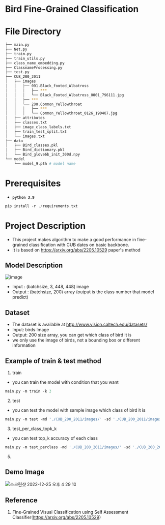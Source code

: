 
# Bird Fine-Grained Classification

# File Directory
```bash
├── main.py
├── Net.py
├── train.py
├── train_utils.py
├── class_name_embedding.py
├── ClassnameProcessing.py
├── test.py
├── CUB_200_2011
│   ├── images
│   │   ├── 001.Black_footed_Albatross
│   │   │   ├── ***
│   │   │   └── Black_Footed_Albatross_0001_796111.jpg
│   │   ├── ***
│   │   └── 200.Common_Yellowthroat
│   │   │   ├── ***
│   │   │   └── Common_Yellowthroat_0126_190407.jpg
│   ├── attributes
│   ├── classes.txt   
│   ├── image_class_labels.txt
│   ├── train_test_split.txt
│   └── images.txt
├── data
│   ├── Bird_classes.pkl
│   ├── Bird_dictionary.pkl
│   └── Bird_glove6b_init_300d.npy
└── model
    └── model_9.pth # model name
``` 

# Prerequisites
- **`python 3.9`**
```python
pip install -r ./requirements.txt
```


# Project Description
- This project makes algorithm to make a good performance in fine-grained classification with CUB dates on basic backbone.
- It is based on https://arxiv.org/abs/2205.10529 paper's method

## Model Description
![image](https://user-images.githubusercontent.com/70640776/209456611-9efe5196-1f7a-452a-92e8-1215be9079d1.png)

- Input : (batchsize, 3, 448, 448) image 
- Output : (batchsize, 200) array
(output is the class number that model predict)


## Dataset
- The dataset is available at http://www.vision.caltech.edu/datasets/
- Input: birds Image
- Output: 200 size array, you can get which class of bird it is 
- we only use the image of birds, not a bounding box or different information


## Example of train & test method

1. train 
- you can train the model with condition that you want
 ```python
main.py -m train -k 3
```
2. test
- you can test the model with sample image which class of bird it is 
 ```python
main.py -m test -md './CUB_200_2011/images/' -sd './CUB_200_2011/images/144.Common_Tern/Common_Tern_0078_149161.jpg' 
```
3. test_per_class_topk_k
- you can test top_k accuracy of each class
 ```python
main.py -m test_perclass -md './CUB_200_2011/images/' -sd './CUB_200_2011/images/144.Common_Tern/Common_Tern_0078_149161.jpg' -k 3
```
5. 
## Demo Image
![스크린샷 2022-12-25 오후 4 29 10](https://user-images.githubusercontent.com/70640776/209461633-8ea00b1c-60b3-4f51-a07e-2e0e7685f2bf.png)

## Reference
1. Fine-Grained Visual Classification using Self Assessment Classifier(https://arxiv.org/abs/2205.10529)
